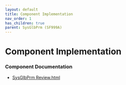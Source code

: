 ```yaml
---
layout: default
title: Component Implementation
nav_order: 1
has_children: true
parent: SysGlbPrm (SF999A)
---
```

# Component Implementation
### Component Documentation

- [SysGlbPrm Review.html](doc/SysGlbPrm%20Review.html)

